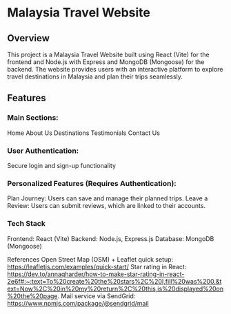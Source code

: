 # Malaysia Travel Website

## Overview
This project is a Malaysia Travel Website built using React (Vite) for the frontend and Node.js with Express and MongoDB (Mongoose) for the backend. The website provides users with an interactive platform to explore travel destinations in Malaysia and plan their trips seamlessly.

## Features
### Main Sections:
Home
About Us
Destinations
Testimonials
Contact Us

### User Authentication:
Secure login and sign-up functionality

### Personalized Features (Requires Authentication):
Plan Journey: Users can save and manage their planned trips.
Leave a Review: Users can submit reviews, which are linked to their accounts.

### Tech Stack
Frontend: React (Vite)
Backend: Node.js, Express.js
Database: MongoDB (Mongoose)

References
Open Street Map (OSM) + Leaflet quick setup: https://leafletjs.com/examples/quick-start/ 
Star rating in React: https://dev.to/annaqharder/how-to-make-star-rating-in-react-2e6f#:~:text=To%20create%20the%20stars%2C%20I,fill%20was%200.&text=Now%2C%20in%20my%20return%2C%20this,is%20displayed%20on%20the%20page. 
Mail service via SendGrid: [https://www.npmjs.com/package/@sendgrid/mail ](https://medium.com/@aalam-info-solutions-llp/how-to-send-emails-in-node-js-using-sendgrid-e04e0aa1a4e5) 



